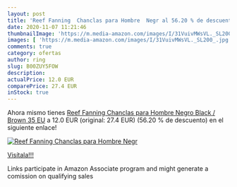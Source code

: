 ```yaml
---
layout: post
title: 'Reef Fanning  Chanclas para Hombre  Negr al 56.20 % de descuento'
date: 2020-11-07 11:21:46
thumbnailImage: 'https://m.media-amazon.com/images/I/31VuivMWsVL._SL200_.jpg'
images: [ 'https://m.media-amazon.com/images/I/31VuivMWsVL._SL200_.jpg' ]
comments: true
category: ofertas
author: ring
slug: B00ZUY5FOW
description:
actualPrice: 12.0 EUR
comparePrice: 27.4 EUR
inStock: true
---
```


Ahora mismo tienes [Reef Fanning  Chanclas para Hombre  Negro  Black / Brown   35 EU](https://www.amazon.es/dp/B00ZUY5FOW/?tag=tolees-21) a 12.0 EUR (original: 27.4 EUR) (56.20 %  de descuento) en el siguiente enlace!

[![Reef Fanning  Chanclas para Hombre  Negr](https://m.media-amazon.com/images/I/31VuivMWsVL._SL200_.jpg)](https://www.amazon.es/dp/B00ZUY5FOW/?tag=tolees-21)

[Visítala!!!](https://www.amazon.es/dp/B00ZUY5FOW/?tag=tolees-21)

Links participate in Amazon Associate program and might generate a comission on qualifying sales
